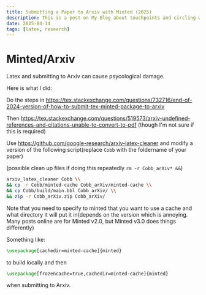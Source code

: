 ```yaml
---
title: Submitting a Paper to Arxiv with Minted (2025)
description: This is a post on My Blog about touchpoints and circling wagons.
date: 2025-04-14
tags: [latex, research]
---
```


# Minted/Arxiv

Latex and submitting to Arxiv can cause psycological damage.

Here is what I did:

Do the steps in https://tex.stackexchange.com/questions/732716/end-of-2024-version-of-how-to-submit-tex-minted-package-to-arxiv

Then
https://tex.stackexchange.com/questions/519573/arxiv-undefined-references-and-citations-unable-to-convert-to-pdf
(though I'm not sure if this is required)

Use https://github.com/google-research/arxiv-latex-cleaner and modify a version
of the following script(replace `Cobb` with the foldername of your paper)

(possible clean up files if doing this repeatedly `rm -r Cobb_arXiv* &&`)

```sh
arxiv_latex_cleaner Cobb \\
&& cp -r Cobb/minted-cache Cobb_arXiv/minted-cache \\
&& cp Cobb/build/main.bbl Cobb_arXiv/ \\
&& zip -r Cobb_arXiv.zip Cobb_arXiv/
```

Note that you need to specify to minted that you want to use a cache and what
directory it will put it in(depends on the version which is annoying. Many posts
online are for Minted v2.0, but Minted v3.0 does things differently)

Something like:

```tex
\usepackage[cachedir=minted-cache]{minted}
```
to build locally and then

```tex
\usepackage[frozencache=true,cachedir=minted-cache]{minted}
```
when submitting to Arxiv.